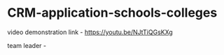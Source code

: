 # CRM-application-schools-colleges
video demonstration link - https://youtu.be/NJtTiQGsKXg

team leader -
